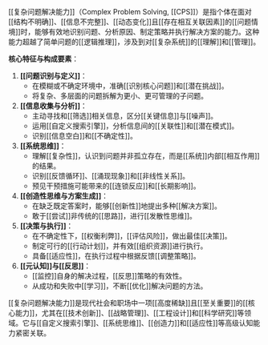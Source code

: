 [[复杂问题解决能力]]（Complex Problem Solving, [[CPS]]）是指个体在面对[[结构不明确]]、[[信息不完整]]、[[动态变化]]且[[存在相互关联因素]]的[[问题情境]]时，能够有效地识别问题、分析原因、制定策略并执行解决方案的能力。这种能力超越了简单问题的[[逻辑推理]]，涉及到对[[复杂系统]]的[[理解]]和[[管理]]。

**核心特征与构成要素**：
1.  **[[问题识别与定义]]**：
    *   在模糊或不确定环境中，准确[[识别核心问题]]和[[潜在挑战]]。
    *   将复杂、多层面的问题拆解为更小、更可管理的子问题。
2.  **[[信息收集与分析]]**：
    *   主动寻找和[[筛选]]相关信息，区分[[关键信息]]与[[噪声]]。
    *   运用[[自定义搜索引擎]]，分析信息间的[[关联性]]和[[潜在模式]]。
    *   识别[[信息空白]]和[[不确定性]]。
3.  **[[系统思维]]**：
    *   理解[[复杂性]]，认识到问题并非孤立存在，而是[[系统]]内部[[相互作用]]的结果。
    *   识别[[反馈循环]]、[[涌现现象]]和[[非线性关系]]。
    *   预见干预措施可能带来的[[连锁反应]]和[[长期影响]]。
4.  **[[创造性思维与方案生成]]**：
    *   在缺乏既定答案时，能够[[创新性]]地提出多种[[解决方案]]。
    *   敢于[[尝试]]非传统的[[思路]]，进行[[发散性思维]]。
5.  **[[决策与执行]]**：
    *   在不确定性下，[[权衡利弊]]，[[评估风险]]，做出最佳[[决策]]。
    *   制定可行的[[行动计划]]，并有效[[组织资源]]进行执行。
    *   具备[[适应性]]，在执行过程中根据反馈[[调整策略]]。
6.  **[[元认知]]与[[反思]]**：
    *   [[监控]]自身的解决过程，[[反思]]策略的有效性。
    *   从成功和失败中[[学习]]，不断[[优化]]解决问题的方法。

[[复杂问题解决能力]]是现代社会和职场中一项[[高度稀缺]]且[[至关重要]]的[[核心能力]]，尤其在[[技术创新]]、[[战略管理]]、[[工程设计]]和[[科学研究]]等领域。它与[[自定义搜索引擎]]、[[系统思维]]、[[创造力]]和[[适应性]]等高级认知能力紧密关联。